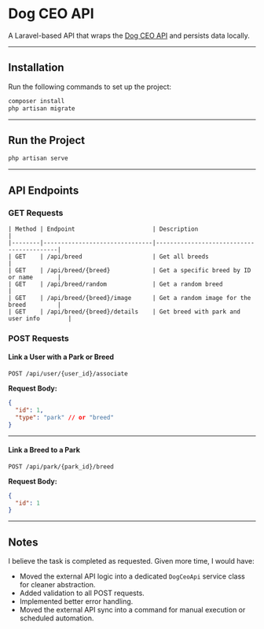 # Dog CEO API

A Laravel-based API that wraps the [Dog CEO API](https://dog.ceo) and persists data locally.

---

## Installation

Run the following commands to set up the project:

```bash
composer install
php artisan migrate
```

---

## Run the Project

```bash
php artisan serve
```

---

## API Endpoints

### GET Requests
```http
| Method | Endpoint                      | Description                              |
|--------|-------------------------------|------------------------------------------|
| GET    | /api/breed                    | Get all breeds                           |
| GET    | /api/breed/{breed}            | Get a specific breed by ID or name       |
| GET    | /api/breed/random             | Get a random breed                       |
| GET    | /api/breed/{breed}/image      | Get a random image for the breed         |
| GET    | /api/breed/{breed}/details    | Get breed with park and user info        |
```

### POST Requests

#### Link a User with a Park or Breed

```http
POST /api/user/{user_id}/associate
```

**Request Body:**

```json
{
  "id": 1,
  "type": "park" // or "breed"
}
```

---

#### Link a Breed to a Park

```http
POST /api/park/{park_id}/breed
```

**Request Body:**

```json
{
  "id": 1
}
```

---

## Notes

I believe the task is completed as requested. Given more time, I would have:

- Moved the external API logic into a dedicated `DogCeoApi` service class for cleaner abstraction.
- Added validation to all POST requests.
- Implemented better error handling.
- Moved the external API sync into a command for manual execution or scheduled automation.
